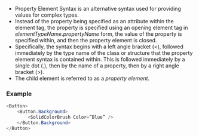 - Property Element Syntax is an alternative syntax used for providing values for complex types.
- Instead of the property being specified as an attribute within the element tag, the property is specified using an opening element tag in _elementTypeName_._propertyName_ form, the value of the property is specified within, and then the property element is closed.
- Specifically, the syntax begins with a left angle bracket (<), followed immediately by the type name of the class or structure that the property element syntax is contained within. This is followed immediately by a single dot (.), then by the name of a property, then by a right angle bracket (>).
- The child element is referred to as a *property element*.
### Example
```csharp
<Button>  
	<Button.Background>  
		<SolidColorBrush Color=”Blue” />  
	</Button.Background>  
</Button>
```